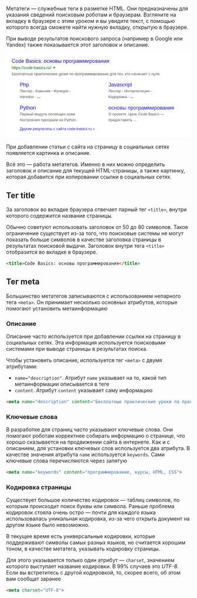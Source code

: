 
Метатеги — служебные теги в разметке HTML. Они предназначены для указания сведений поисковым роботам и браузерам. Взгляните на вкладку в браузере с этим уроком и вы увидите текст, с помощью которого всегда сможете найти нужную вкладку, открытую в браузере.

При выводе результатов поискового запроса (например в Google или Yandex) также показывается этот заголовок и описание.

![Результат поискового запроса. Показывается заголовок и описание](./assets/search-result.png)

При добавлении статьи с сайта на страницу в социальных сетях появляется картинка и описание.

Всё это — работа метатегов. Именно в них можно определить заголовок и описание для текущей HTML-страницы, а также картинку, которая добавится при копировании ссылки в социальных сетях.

## Тег title

За заголовок во вкладке браузера отвечает парный тег `<title>`, внутри которого содержится название страницы.

Обычно советуют использовать заголовок от 50 до 80 символов. Такое ограничение существует из-за того, что поисковые системы не могут показать больше символов в качестве заголовка страницы в результатах поисковой выдачи. Заголовок внутри тега `<title>` отобразится во вкладке в браузере.

```html
<title>Code Basics: основы программирования</title>
```

## Тег meta

Большинство метатегов записываются с использованием непарного тега `<meta>`. Он принимает несколько основных атрибутов, которые помогают установить метаинформацию

### Описание

Описание часто используется при добавлении ссылки на страницу в социальных сетях. Эта информация используется поисковыми системами при выводе страницы в результатах поиска.

Чтобы установить описание, используется тег `<meta>` с двумя атрибутами:

* `name="description"`. Атрибут `name` указывает на то, какой тип метаинформации описывается в теге
* `content`. Атрибут `content` указывает саму информацию

```html
<meta name="description" content="Бесплатные практические уроки по программированию для тех, кто начинает с нуля.">
```

### Ключевые слова

В разработке для страниц часто указывают ключевые слова. Они помогают роботам корректнее собирать информацию о странице, что хорошо сказывается на продвижении сайта в интернете. Как и с описанием, для установки ключевых слов используется два атрибута. В качестве значения атрибута `name` используется `keywords`. Сами ключевые слова перечисляются через запятую

```html
<meta name="keywords" content="программирование, курсы, HTML, CSS">
```

### Кодировка страницы

Существует большое количество кодировок — таблиц символов, по которым происходит поиск буквы или символа. Раньше проблема кодировок стояла очень остро — почти для каждого языка использовалась уникальная кодировка, из-за чего открыть документ на другом языке было невозможно.

В текущее время есть универсальные кодировки, которые поддерживают символы самых разных языков, но считается хорошим тоном, в качестве метатега, указывать кодировку страницы.

Для этого указывается только один атрибут — `charset`, значением которого выступает название кодировки. В 99% случаев это _UTF-8_. Если вы встретитесь с другой кодировкой, то, скорее всего, об этом вам сообщат заранее

```html
<meta charset="UTF-8">
```
